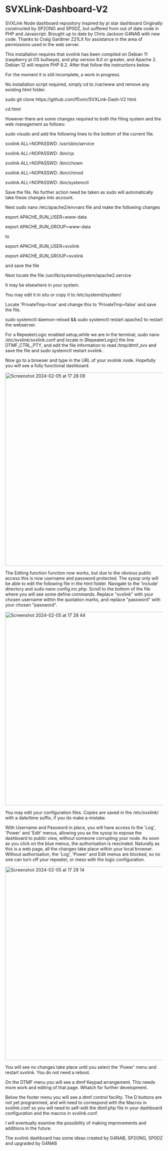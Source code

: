 # SVXLink-Dashboard-V2
SVXLink Node dashboard repository inspired by pi star dashboard
Originally constructed by SP2ONG and SP0DZ, but suffered from out of date code in PHP and Javascript.
Brought up to date by Chris Jackson G4NAB with new code. Thanks to Craig Gardiner Z21LX for assistance in the area of permissions used in the web server.

This installation requires that svxlink has been compiled on Debian 11 (raspberry pi OS bullseye), and php version 8.0 or greater, and Apache 2. Debian 12 will require PHP 8.2. After that follow the instructions below.

For the moment it is still incomplete, a work in progress.


No installation script required, simply cd to /var/www and remove any existing html folder.
<p>
 sudo git clone https://github.com/f5vmr/SVXLink-Dash-V2 html</p>
<p> cd html</p>
<p>However there are some changes required to both the filing system and the web management as follows:</p>
<p>sudo visudo and add the following lines to the bottom of the current file.</p>
<p>svxlink ALL=NOPASSWD: /usr/sbin/service</p>
<p>svxlink ALL=NOPASSWD: /bin/cp</p>
<p>svxlink ALL=NOPASSWD: /bin/chown</p>
<p>svxlink ALL=NOPASSWD: /bin/chmod</p>
<p>svxlink ALL=NOPASSWD: /bin/systemctl</p>
<p>Save the file. No further action need be taken as sudo will automatically take these changes into account.</p>
<p>Next sudo nano /etc/apache2/envvars file and make the following changes</p>
<p>export APACHE_RUN_USER=www-data</p>
<p>export APACHE_RUN_GROUP=www-data</p>
<p>to</p>

<p>export APACHE_RUN_USER=svxlink</p>
<p>export APACHE_RUN_GROUP=svxlink</p>
<p>and save the file</p>
<p>Next locate the file /usr/lib/systemd/system/apache2.service</p>
<p>It may be elsewhere in your system.</p>
<p>You may edit it in situ or copy it to /etc/systemd/system/</p>
<p>Locate 'PrivateTmp=true' and change this to 'PrivateTmp=false' and save the file.</p>
<p>sudo systemctl daemon-reload && sudo systemctl restart apache2 to restart the webserver.</p>
<p>For a RepeaterLogic enabled setup,while we are in the terminal, sudo nano /etc/svxlink/svxlink.conf and locate in [RepeaterLogic] the line DTMF_CTRL_PTY, and edit the file information to read /tmp/dtmf_svx and save the file and sudo systemctl restart svxlink .</p>

<p>Now go to a browser and type in the URL of your svxlink node. Hopefully you will see a fully functional dashboard.</p>

<img width="616" alt="Screenshot 2024-02-05 at 17 28 09" src="https://github.com/f5vmr/SVXLink-Dash-V2/assets/8429684/c2b6c91d-eb68-4751-a39c-e39c44cd95ad">



<p>The Editing function function now works, but due to the obvious public access this is now username and password protected. The sysop only will be able to edit the following file in the html folder. Navigate to the 'include' directory and sudo nano config.inc.php. Scroll to the bottom of the file where you will see some define commands. Replace "svxlink" with your chosen username within the quotation marks, and replace "password" with your chosen "password".</p>
<img width="617" alt="Screenshot 2024-02-05 at 17 28 44" src="https://github.com/f5vmr/SVXLink-Dash-V2/assets/8429684/09c9c182-3309-4719-895c-1db4810bc125">
<p>You may edit your configuration files. Copies are saved in the /etc/svxlink/ with a date/time suffix, if you do make a mistake.
</p>
<p>With Username and Password in place, you will have access to the 'Log', 'Power' and 'Edit' menus, allowing you as the sysop to expose the dashboard to public view, without someone corrupting your node. As soon as you click on the blue menus, the authorisation is rescinded. Naturally as this is a web page, all the changes take place within your local browser. Without authorisation, the 'Log', 'Power' and Edit menus are blocked, so no one can turn off your repeater, or mess with the logic configuration.</p>

<img width="617" alt="Screenshot 2024-02-05 at 17 29 14" src="https://github.com/f5vmr/SVXLink-Dash-V2/assets/8429684/53a42480-99b6-4869-b937-cecad62034a4">








<p>You will see no changes take place until you select the 'Power' menu and restart svxlink. You do not need a reboot.</p>

<p>On the DTMF menu you will see a dtmf Keypad arrangement. This needs more work and editing of that page. Whatch for further development.</p>
<p>Below the footer menu you will see a dtmf control facility. The D buttons are not yet programmed, and will need to correspond with the Macros in svxlink.conf so you will need to self-edit the dtmf.php file in your dashboard configuration and the macros in svxlink.conf.</p>
<p>I will eventually examine the possibility of making improvements and additions in the future.</p>


<p>The svxlink dashboard has some ideas created by G4NAB, SP2ONG, SP0DZ
and upgraded by G4NAB</p>
